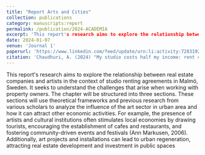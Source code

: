 ```yaml
---
title: "Report Arts and Cities"
collection: publications
category: manuscripts:report 
permalink: /publication/2024-ACADEMIA 
excerpt: 'This report's research aims to explore the relationship between real estate companies and artists in the context of studio renting agreements in Malmö, Sweden.' 
date: 2024-01-07
venue: 'Journal 1'
paperurl: 'https://www.linkedin.com/feed/update/urn:li:activity:7283192307015667712/'
citation: 'Chaudhuri, A. (2024) "My studio costs half my income: rent cost her half of her income and that she cannot afford to have her own gallery" The Guardian.'
---
```


This report's research aims to explore the relationship between real estate companies and artists in the context of studio renting agreements in Malmö, Sweden. It seeks to understand the challenges that arise when working with property owners. The chapter will be structured into three sections. These sections will use theoretical frameworks and previous research from various scholars to analyze the influence of the art sector in urban area and how it can attract other economic activities. For example, the presence of artists and cultural institutions often stimulates local economies by drawing tourists, encouraging the establishment of cafes and restaurants, and fostering community-driven events and festivals (Ann Markusen, 2006). Additionally, art projects and installations can lead to urban regeneration, attracting real estate development and investment in public spaces
